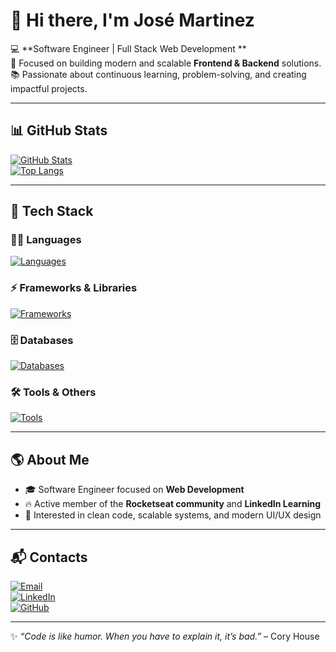 # 👋 Hi there, I'm José Martinez  

💻 **Software Engineer | Full Stack Web Development **  
🚀 Focused on building modern and scalable **Frontend & Backend** solutions.  
📚 Passionate about continuous learning, problem-solving, and creating impactful projects.  

---

## 📊 GitHub Stats  

[![GitHub Stats](https://github-readme-stats.vercel.app/api?username=jose2636280&show_icons=true&theme=radical)](https://github.com/jose2636280)  
[![Top Langs](https://github-readme-stats.vercel.app/api/top-langs/?username=jose2636280&layout=compact&theme=radical)](https://github.com/jose2636280)

---

## 🚀 Tech Stack  

### 👨‍💻 Languages  
[![Languages](https://skillicons.dev/icons?i=js,ts,html,css)](https://skillicons.dev)

### ⚡ Frameworks & Libraries  
[![Frameworks](https://skillicons.dev/icons?i=react,next,styledcomponents,tailwind,shadcn)](https://skillicons.dev)

### 🗄️ Databases  
[![Databases](https://skillicons.dev/icons?i=mysql,postgres)](https://skillicons.dev)

### 🛠️ Tools & Others  
[![Tools](https://skillicons.dev/icons?i=nodejs,prisma,docker,git,github,figma,vscode)](https://skillicons.dev)

---

## 🌎 About Me  

- 🎓 Software Engineer focused on **Web Development**  
- 🔥 Active member of the **Rocketseat community** and **LinkedIn Learning**  
- 🎯 Interested in clean code, scalable systems, and modern UI/UX design  

---

## 📬 Contacts  

[![Email](https://img.shields.io/badge/Email-juniorjose1925%40gmail.com-red?style=for-the-badge&logo=gmail)](mailto:juniorjose1925@gmail.com)  
[![LinkedIn](https://img.shields.io/badge/LinkedIn-Jose%20Martinez-blue?style=for-the-badge&logo=linkedin)](https://www.linkedin.com/in/jose-martinez-352032222/)  
[![GitHub](https://img.shields.io/badge/GitHub-jose2636280-black?style=for-the-badge&logo=github)](https://github.com/jose2636280)  

---
✨ *“Code is like humor. When you have to explain it, it’s bad.”* – Cory House
